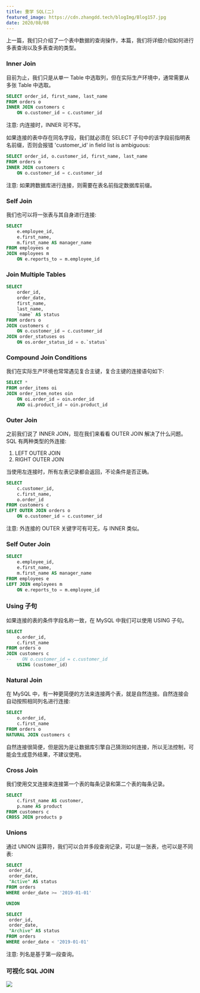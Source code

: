 ```yaml
---
title: 重学 SQL(二)
featured_image: https://cdn.zhangdd.tech/blogImg/Blog157.jpg
date: 2020/08/08
---
```


上一篇，我们只介绍了一个表中数据的查询操作，本篇，我们将详细介绍如何进行多表查询以及多表查询的类型。

### Inner Join
目前为止，我们只是从单一 Table 中选取列，但在实际生产环境中，通常需要从多张 Table 中选取。
``` sql
SELECT order_id, first_name, last_name
FROM orders o
INNER JOIN customers c 
    ON o.customer_id = c.customer_id
```

注意: 内连接时，INNER 可不写。

如果连接的表中存在同名字段，我们就必须在 SELECT 子句中的该字段前指明表名前缀，否则会报错 'customer_id' in field list is ambiguous: 
``` sql
SELECT order_id, o.customer_id, first_name, last_name
FROM orders o
INNER JOIN customers c 
    ON o.customer_id = c.customer_id
```

注意: 如果跨数据库进行连接，则需要在表名前指定数据库前缀。

### Self Join
我们也可以将一张表与其自身进行连接: 
``` sql
SELECT 
	e.employee_id,
	e.first_name,
	m.first_name AS manager_name
FROM employees e
JOIN employees m
	ON e.reports_to = m.employee_id
```

### Join Multiple Tables
``` sql
SELECT  
    order_id, 
    order_date, 
    first_name, 
    last_name, 
    `name` AS status
FROM orders o
JOIN customers c
    ON o.customer_id = c.customer_id
JOIN order_statuses os
    ON os.order_status_id = o.`status`
```

### Compound Join Conditions
我们在实际生产环境也常常遇见复合主键，复合主键的连接语句如下: 
``` sql
SELECT * 
FROM order_items oi
JOIN order_item_notes oin
	ON oi.order_id = oin.order_id 
	AND oi.product_id = oin.product_id 
```

### Outer Join
之前我们说了 INNER JOIN，现在我们来看看 OUTER JOIN 解决了什么问题。
SQL 有两种类型的外连接: 
1. LEFT OUTER JOIN
2. RIGHT OUTER JOIN

当使用左连接时，所有左表记录都会返回，不论条件是否正确。
``` sql
SELECT 
	c.customer_id,
	c.first_name,
	o.order_id
FROM customers c
LEFT OUTER JOIN orders o
	ON o.customer_id = c.customer_id 
```

注意: 外连接的 OUTER 关键字可有可无，与 INNER 类似。

### Self Outer Join
``` sql
SELECT 
	e.employee_id,
	e.first_name,
	m.first_name AS manager_name
FROM employees e
LEFT JOIN employees m
	ON e.reports_to = m.employee_id
```

### Using 子句
如果连接的表的条件字段名称一致，在 MySQL 中我们可以使用 USING 子句。
``` sql
SELECT 
    o.order_id,
    c.first_name
FROM orders o
JOIN customers c
--    ON o.customer_id = c.customer_id
    USING (customer_id)
```

### Natural Join
在 MySQL 中，有一种更简便的方法来连接两个表，就是自然连接。自然连接会自动按照相同列名进行连接: 
``` sql
SELECT 
    o.order_id,
    c.first_name
FROM orders o
NATURAL JOIN customers c
```

自然连接很简便，但是因为是让数据库引擎自己猜测如何连接，所以无法控制，可能会生成意外结果，不建议使用。

### Cross Join
我们使用交叉连接来连接第一个表的每条记录和第二个表的每条记录。
``` sql
SELECT 
    c.first_name AS customer,
    p.name AS product  
FROM customers c
CROSS JOIN products p
```

### Unions
通过 UNION 运算符，我们可以合并多段查询记录，可以是一张表，也可以是不同表: 
``` sql
SELECT 
 order_id,
 order_date,
 "Active" AS status
FROM orders
WHERE order_date >= '2019-01-01'

UNION

SELECT 
 order_id,
 order_date,
 "Archive" AS status
FROM orders
WHERE order_date < '2019-01-01'
```

注意: 列名是基于第一段查询。

### 可视化 SQL JOIN
![](https://cdn.zhangdd.tech/contentImg/sql/Visual_SQL_JOINS_orig.jpg)